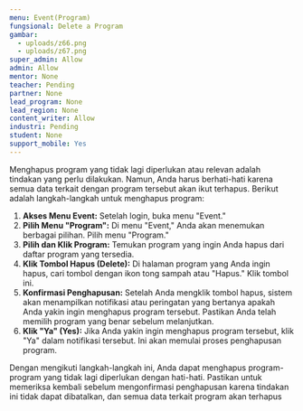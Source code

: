 ```yaml
---
menu: Event(Program)
fungsional: Delete a Program
gambar:
  - uploads/z66.png
  - uploads/z67.png
super_admin: Allow
admin: Allow
mentor: None
teacher: Pending
partner: None
lead_program: None
lead_region: None
content_writer: Allow
industri: Pending
student: None
support_mobile: Yes
---
```

Menghapus program yang tidak lagi diperlukan atau relevan adalah tindakan yang perlu dilakukan. Namun, Anda harus berhati-hati karena semua data terkait dengan program tersebut akan ikut terhapus. Berikut adalah langkah-langkah untuk menghapus program: 

1. **Akses Menu Event:** Setelah login, buka menu "Event."
2. **Pilih Menu "Program":** Di menu "Event," Anda akan menemukan berbagai pilihan. Pilih menu "Program."
3. **Pilih dan Klik Program:** Temukan program yang ingin Anda hapus dari daftar program yang tersedia.
4. **Klik Tombol Hapus (Delete):** Di halaman program yang Anda ingin hapus, cari tombol dengan ikon tong sampah atau "Hapus." Klik tombol ini.
5. **Konfirmasi Penghapusan:** Setelah Anda mengklik tombol hapus, sistem akan menampilkan notifikasi atau peringatan yang bertanya apakah Anda yakin ingin menghapus program tersebut. Pastikan Anda telah memilih program yang benar sebelum melanjutkan.
6. **Klik "Ya" (Yes):** Jika Anda yakin ingin menghapus program tersebut, klik "Ya" dalam notifikasi tersebut. Ini akan memulai proses penghapusan program.

Dengan mengikuti langkah-langkah ini, Anda dapat menghapus program-program yang tidak lagi diperlukan dengan hati-hati. Pastikan untuk memeriksa kembali sebelum mengonfirmasi penghapusan karena tindakan ini tidak dapat dibatalkan, dan semua data terkait program akan terhapus